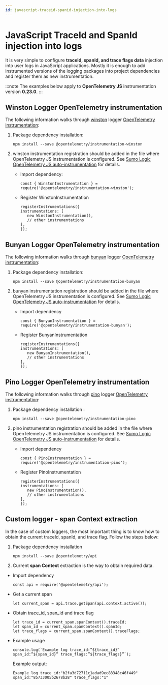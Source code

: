 ```yaml
---
id: javascript-traceid-spanid-injection-into-logs
---
```


# JavaScript TraceId and SpanId injection into logs

It is very simple to configure **traceId, spanId, and trace flags data** injection into user logs in JavaScript applications. Mostly it is enough to add instrumented versions of the logging packages into project dependencies and register them as new instrumentation.

:::note
The examples below apply to **OpenTelemetry JS** instrumentation version **0.23.0**.
:::

## Winston Logger OpenTelemetry instrumentation

The following information walks through [winston](https://www.npmjs.com/package/winston) logger [OpenTelemetry instrumentation](https://www.npmjs.com/package/@opentelemetry/instrumentation-winston):

1. Package dependency installation:  

   ```
   npm install --save @opentelemetry/instrumentation-winston
   ```

1. winston instrumentation registration should be added in the file where OpenTelemetry JS instrumentation is configured. See [Sumo Logic OpenTelemetry JS auto-instrumentation](JavaScript_TraceId_and_SpanId_injection_into_logs/...md) for details.

   * Import dependency:

      ```
      const { WinstonInstrumentation } = require('@opentelemetry/instrumentation-winston');
      ```

   * Register WinstonInstrumentation  

      ```
      registerInstrumentations({
      instrumentations: [
         new WinstonInstrumentation(),
         // other instrumentations
      ],
      });
      ```

## Bunyan Logger OpenTelemetry instrumentation

The following information walks through [bunyan](https://www.npmjs.com/package/bunyan) logger [OpenTelemetry instrumentation](https://www.npmjs.com/package/@opentelemetry/instrumentation-bunyan):

1. Package dependency installation:  

   ```
   npm install --save @opentelemetry/instrumentation-bunyan
   ```

1. bunyan instrumentation registration should be added in the file where OpenTelemetry JS instrumentation is configured. See [Sumo Logic OpenTelemetry JS auto-instrumentation](/docs/apm/traces/get-started-transaction-tracing/javascript-opentelemetry-auto-instrumentation) for details.

   * Import dependency  

      ```
      const { BunyanInstrumentation } = require('@opentelemetry/instrumentation-bunyan');
      ```

   * Register BunyanInstrumentation  

      ```
      registerInstrumentations({
      instrumentations: [
         new BunyanInstrumentation(),
         // other instrumentations
      ],
      });
      ```

## Pino Logger OpenTelemetry instrumentation

The following information walks through [pino](https://www.npmjs.com/package/pino) logger [OpenTelemetry instrumentation](https://www.npmjs.com/package/@opentelemetry/instrumentation-pino):

1. Package dependency installation : 

   ```
   npm install --save @opentelemetry/instrumentation-pino
   ```

1. pino instrumentation registration should be added in the file where OpenTelemetry JS instrumentation is configured. See [Sumo Logic OpenTelemetry JS auto-instrumentation](JavaScript_TraceId_and_SpanId_injection_into_logs/...md) for details.

   * Import dependency  

      ```
      const { PinoInstrumentation } = require('@opentelemetry/instrumentation-pino');
      ```

   * Register PinoInstrumentation  

      ```
      registerInstrumentations({
      instrumentations: [
         new PinoInstrumentation(),
         // other instrumentations
      ],
      });
      ```

## Custom logger - span Context extraction

In the case of custom loggers, the most important thing is to know how to obtain the current traceId, spanId, and trace flag. Follow the steps below:

1. Package dependency installation  

   ```
   npm install --save @opentelemetry/api
   ```

1. Current **span Context** extraction is the way to obtain required data.

* Import dependency  

   ```
   const api = require('@opentelemetry/api');
   ````

* Get a current span  

   ```
   let current_span = api.trace.getSpan(api.context.active());
   ```

* Obtain trace_id, span_id and trace flag  

   ```
   let trace_id = current_span.spanContext().traceId;
   let span_id = current_span.spanContext().spanId;
   let trace_flags = current_span.spanContext().traceFlags;
   ```

* Example usage  

   ```
   console.log(`Example log trace_id:”${trace_id}” span_id:”${span_id}” trace_flags:”${trace_flags}”`);
   ```  
      
   Example output:  

   ```
   Example log trace_id:"b2fa3d72711c1adad9ec88348c46f449" span_id:"85733005b2678b28" trace_flags:"1"
   ```
